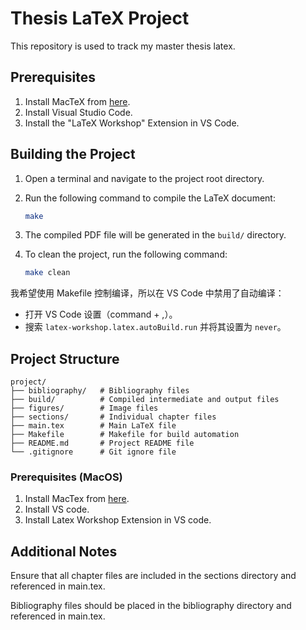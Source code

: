 # Thesis LaTeX Project

This repository is used to track my master thesis latex.

## Prerequisites

1. Install MacTeX from [here](https://www.tug.org/mactex/).
2. Install Visual Studio Code.
3. Install the "LaTeX Workshop" Extension in VS Code.

## Building the Project

1. Open a terminal and navigate to the project root directory.

2. Run the following command to compile the LaTeX document:

   ```sh
   make
    ```

3. The compiled PDF file will be generated in the `build/` directory.
4. To clean the project, run the following command:

   ```sh
   make clean
   ```

我希望使用 Makefile 控制编译，所以在 VS Code 中禁用了自动编译：

- 打开 VS Code 设置（command + ,）。
- 搜索 `latex-workshop.latex.autoBuild.run` 并将其设置为 `never`。

## Project Structure

```plaintext
project/
├── bibliography/   # Bibliography files
├── build/          # Compiled intermediate and output files
├── figures/        # Image files
├── sections/       # Individual chapter files
├── main.tex        # Main LaTeX file
├── Makefile        # Makefile for build automation
├── README.md       # Project README file
└── .gitignore      # Git ignore file
```

### Prerequisites  (MacOS)

1. Install MacTex from [here](https://www.tug.org/mactex/).
2. Install VS code.
3. Install Latex Workshop Extension in VS code.

## Additional Notes

Ensure that all chapter files are included in the sections directory and referenced in main.tex.

Bibliography files should be placed in the bibliography directory and referenced in main.tex.
